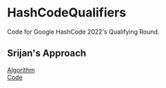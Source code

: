 # HashCodeQualifiers
Code for Google HashCode 2022's Qualifying Round.

## Srijan's Approach

[Algorithm]("https://github.com/shreshtashetty/HashCodeQualifiers/blob/main/Srijan's_Approach/main.py")
<br>
[Code]("https://github.com/shreshtashetty/HashCodeQualifiers/blob/main/Srijan's_Approach/Readme.md")